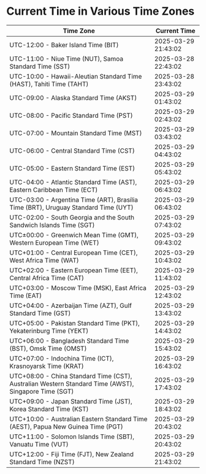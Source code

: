 # Current Time in Various Time Zones

| Time Zone | Current Time |
|-----------|--------------|
| UTC-12:00 - Baker Island Time (BIT) | 2025-03-29 21:43:02 |
| UTC-11:00 - Niue Time (NUT), Samoa Standard Time (SST) | 2025-03-28 22:43:02 |
| UTC-10:00 - Hawaii-Aleutian Standard Time (HAST), Tahiti Time (TAHT) | 2025-03-28 23:43:02 |
| UTC-09:00 - Alaska Standard Time (AKST) | 2025-03-29 01:43:02 |
| UTC-08:00 - Pacific Standard Time (PST) | 2025-03-29 02:43:02 |
| UTC-07:00 - Mountain Standard Time (MST) | 2025-03-29 03:43:02 |
| UTC-06:00 - Central Standard Time (CST) | 2025-03-29 04:43:02 |
| UTC-05:00 - Eastern Standard Time (EST) | 2025-03-29 05:43:02 |
| UTC-04:00 - Atlantic Standard Time (AST), Eastern Caribbean Time (ECT) | 2025-03-29 06:43:02 |
| UTC-03:00 - Argentina Time (ART), Brasília Time (BRT), Uruguay Standard Time (UYT) | 2025-03-29 06:43:02 |
| UTC-02:00 - South Georgia and the South Sandwich Islands Time (SGT) | 2025-03-29 07:43:02 |
| UTC±00:00 - Greenwich Mean Time (GMT), Western European Time (WET) | 2025-03-29 09:43:02 |
| UTC+01:00 - Central European Time (CET), West Africa Time (WAT) | 2025-03-29 10:43:02 |
| UTC+02:00 - Eastern European Time (EET), Central Africa Time (CAT) | 2025-03-29 11:43:02 |
| UTC+03:00 - Moscow Time (MSK), East Africa Time (EAT) | 2025-03-29 12:43:02 |
| UTC+04:00 - Azerbaijan Time (AZT), Gulf Standard Time (GST) | 2025-03-29 13:43:02 |
| UTC+05:00 - Pakistan Standard Time (PKT), Yekaterinburg Time (YEKT) | 2025-03-29 14:43:02 |
| UTC+06:00 - Bangladesh Standard Time (BST), Omsk Time (OMST) | 2025-03-29 15:43:02 |
| UTC+07:00 - Indochina Time (ICT), Krasnoyarsk Time (KRAT) | 2025-03-29 16:43:02 |
| UTC+08:00 - China Standard Time (CST), Australian Western Standard Time (AWST), Singapore Time (SGT) | 2025-03-29 17:43:02 |
| UTC+09:00 - Japan Standard Time (JST), Korea Standard Time (KST) | 2025-03-29 18:43:02 |
| UTC+10:00 - Australian Eastern Standard Time (AEST), Papua New Guinea Time (PGT) | 2025-03-29 20:43:02 |
| UTC+11:00 - Solomon Islands Time (SBT), Vanuatu Time (VUT) | 2025-03-29 20:43:02 |
| UTC+12:00 - Fiji Time (FJT), New Zealand Standard Time (NZST) | 2025-03-29 21:43:02 |
